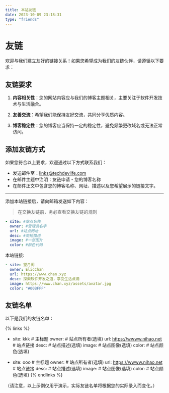 ```yaml
---
title: 本站友链
date: 2023-10-09 23:18:31
type: "friends"
---
```

# 友链

欢迎与我们建立友好的链接关系！如果您希望成为我们的友链伙伴，请遵循以下要求：

## 友链要求

1. **内容相关性**：您的网站内容应与我们的博客主题相关，主要关注于软件开发技术与生活融合。

2. **友善交流**：希望我们能保持友好交流，共同分享优质内容。

3. **博客稳定性**：您的博客应当保持一定的稳定性，避免频繁更改域名或无法正常访问。

## 添加友链方式

如果您符合以上要求，欢迎通过以下方式联系我们：

- 发送邮件至：links@techdevlife.com
- 在邮件主题中注明：友链申请 - 您的博客名称
- 在邮件正文中包含您的博客名称、网址、描述以及您希望展示的链接文字。
-------
添加本站链接后，请向邮箱发送如下内容：
> 在交换友链前，务必查看交换友链的规则
```YAML
- site: #站点名称
  owner: #管理员名字
  url: #站点网址
  desc: #简短描述
  image: #一张图片
  color: #颜色代码
```
本站链接:

```YAML
- site: 望月阁
  owner: ElicChan
  url: https://www.chan.xyz
  desc: 探索软件开发之道，享受生活点滴
  image: https://www.chan.xyz/assets/avatar.jpg
  color: "#00BFFF"
```
## 友链名单

以下是我们的友链名单：

{% links %}
- site: kkk # 主标题
  owner: # 站点所有者(选填)
  url: https://wwww.nihao.net # 站点链接
  desc: # 站点描述(选填)
  image: # 站点图像(选填)
  color: # 站点颜色(选填)

- site: ooo # 主标题
  owner: # 站点所有者(选填)
  url: https://wwww.nihao.net # 站点链接
  desc: # 站点描述(选填)
  image: # 站点图像(选填)
  color: # 站点颜色(选填)
{% endlinks %}

（请注意，以上示例仅用于演示，实际友链名单将根据您的实际录入而变化。）

